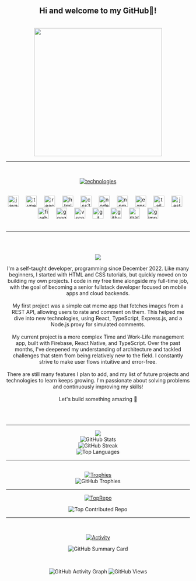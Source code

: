 <h2 align="center">Hi and welcome to my GitHub👋!</h2>

<br>

<div align="center">
<img height="350" src="https://media.giphy.com/media/v1.Y2lkPTc5MGI3NjExOTVkNXBjdDI1aGR2dnVrdHlyMzBsaDVnaWZkdDFsYjdiM3R3YTd0bCZlcD12MV9naWZzX3NlYXJjaCZjdD1n/TRFcNpyLTdo2kUmkwm/giphy.gif"  />
</div>
<hr/>
<br>
<p align="center">
  <a href="https://postimg.cc/MvYWQF8R">
    <img src="https://i.postimg.cc/9F6zs68x/technologies.jpg" alt="technologies" />
  </a>
</p>
  

<br clear="both">
 
<div align="center">


  
 
  <img src="https://cdn.jsdelivr.net/gh/devicons/devicon/icons/javascript/javascript-original.svg" height="30" alt="javascript logo"  />
  <img width="12" />
  <img src="https://cdn.jsdelivr.net/gh/devicons/devicon/icons/typescript/typescript-original.svg" height="30" alt="typescript logo"  />
  <img width="12" />
  <img src="https://cdn.jsdelivr.net/gh/devicons/devicon/icons/react/react-original.svg" height="30" alt="react logo"  />
  <img width="12" />
  <img src="https://cdn.jsdelivr.net/gh/devicons/devicon/icons/html5/html5-original.svg" height="30" alt="html5 logo"  />
  <img width="12" />
  <img src="https://cdn.jsdelivr.net/gh/devicons/devicon/icons/css3/css3-original.svg" height="30" alt="css3 logo"  />
  <img width="12" />
  <img src="https://cdn.jsdelivr.net/gh/devicons/devicon/icons/nodejs/nodejs-original.svg" height="30" alt="nodejs logo"  />
  <img width="12" />
  <img src="https://cdn.jsdelivr.net/gh/devicons/devicon/icons/npm/npm-original-wordmark.svg" height="30" alt="npm logo"  />
  <img width="12" />
  <img src="https://cdn.jsdelivr.net/gh/devicons/devicon/icons/express/express-original.svg" height="30" alt="express logo"  />
  <img width="12" />
  <img src="https://cdn.jsdelivr.net/gh/devicons/devicon/icons/tailwindcss/tailwindcss-original-wordmark.svg" height="30" alt="tailwindcss logo"  />
  <img width="12" />
  <img src="https://cdn.jsdelivr.net/gh/devicons/devicon/icons/jest/jest-plain.svg" height="30" alt="jest logo"  />
  <img width="12" />
  <img src="https://cdn.jsdelivr.net/gh/devicons/devicon/icons/firebase/firebase-plain.svg" height="30" alt="firebase logo"  />
  <img width="12" />
  <img src="https://cdn.jsdelivr.net/gh/devicons/devicon/icons/googlecloud/googlecloud-original.svg" height="30" alt="googlecloud logo"  />
  <img width="12" />
  <img src="https://cdn.jsdelivr.net/gh/devicons/devicon/icons/vscode/vscode-original.svg" height="30" alt="vscode logo"  />
  <img width="12" />
  <img src="https://cdn.jsdelivr.net/gh/devicons/devicon/icons/git/git-original.svg" height="30" alt="git logo"  />
  <img width="12" />
  <img src="https://cdn.jsdelivr.net/gh/devicons/devicon/icons/github/github-original.svg" height="30" alt="github logo"  />
  <img width="12" />
  <img src="https://cdn.jsdelivr.net/gh/devicons/devicon/icons/markdown/markdown-original.svg" height="30" alt="markdown logo"  />
  <img width="12" />
  <img src="https://cdn.jsdelivr.net/gh/devicons/devicon/icons/gimp/gimp-original.svg" height="30" alt="gimp logo"  />
</div>
<br>
<hr/>
<br><br>


<p align="center">
  <a href="https://postimg.cc/WDjtZRnV">
    <img src="https://i.postimg.cc/7LJzpwJ5/about.jpg" />
  </a>
</p>

<p align="center">I'm a self-taught developer, programming since December 2022. Like many beginners, I started with HTML and CSS tutorials, but quickly moved on to building my own projects. I code in my free time alongside my full-time job, with the goal of becoming a senior fullstack developer focused on mobile apps and cloud backends.<br><br>My first project was a simple cat meme app that fetches images from a REST API, allowing users to rate and comment on them. This helped me dive into new technologies, using React, TypeScript, Express.js, and a Node.js proxy for simulated comments.<br><br>My current project is a more complex Time and Work-Life management app, built with Firebase, React Native, and TypeScript. Over the past months, I've deepened my understanding of architecture and tackled challenges that stem from being relatively new to the field. I constantly strive to make user flows intuitive and error-free.<br><br>There are still many features I plan to add, and my list of future projects and technologies to learn keeps growing. I'm passionate about solving problems and continuously improving my skills!<br><br>Let's build something amazing 🚀</p>

<br><br>
<hr/>
<div align="center">
<a href='https://postimages.org/'><img src='https://i.postimg.cc/26J6gsNF/stats.jpg'/></a>

</div>

<div align="center">
  <img src="https://github-readme-stats.vercel.app/api?username=John-CFO&theme=dark&hide_border=false&include_all_commits=true&count_private=true" alt="GitHub Stats" /><br/>
  <img src="https://github-readme-streak-stats.herokuapp.com/?user=John-CFO&theme=dark&hide_border=false" alt="GitHub Streak" /><br/>
  <img src="https://github-readme-stats.vercel.app/api/top-langs/?username=John-CFO&theme=dark&hide_border=false&include_all_commits=true&count_private=true&layout=compact" alt="Top Languages" />
</div>
<hr/>
<div align="center">
    <br>
<a href='https://postimages.org/' target='_blank'><img src='https://i.postimg.cc/dVDqW9WF/Trophies.png' border='0' alt='Trophies'/></a>
</div>
  
<div align="center">

  <img src="https://github-profile-trophy.vercel.app/?username=John-CFO&theme=onedark&no-frame=true&no-bg=false&margin-w=4" alt="GitHub Trophies" />
  <hr/>
</div>
<div align="center">
 
<a href='https://postimages.org/' target='_blank'><img src='https://i.postimg.cc/vTRJvr4Q/TopRepo.png' border='0' alt='TopRepo'/></a>
  </div>
<div align="center">
  <img src="https://github-contributor-stats.vercel.app/api?username=John-CFO&limit=5&theme=aura&combine_all_yearly_contributions=true" alt="Top Contributed Repo" />
   <hr/>
   <br>
</div>
   <div align="center">
 
<a href='https://postimages.org/' target='_blank'><img src='https://i.postimg.cc/SNHgYSzh/Activity.png' border='0' alt='Activity'/></a>
 
 
![GitHub Summary Card](https://github-profile-summary-cards.vercel.app/api/cards/profile-details?username=John-CFO&theme=dracula)
 
 <br>
 
![GitHub Activity Graph](https://github-readme-activity-graph.vercel.app/graph?username=John-CFO&theme=react-dark)
![GitHub Views](https://komarev.com/ghpvc/?username=john-CFO) 
</div>











<!-- Proudly created with GPRM ( https://gprm.itsvg.in ) -->
